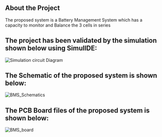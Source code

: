 ## About the Project
The proposed system is a Battery Management System which has a capacity to monitor and Balance the 3 cells in series

## The project has been validated by the simulation shown below using SimulIDE:
![Simulation circuit Diagram](https://user-images.githubusercontent.com/98948359/156923998-1e2f4da9-f85c-45a4-87f9-84602a597830.png)

## The Schematic of the proposed system is shown below: 
![BMS_Schematics](https://user-images.githubusercontent.com/98948359/156881342-1f6e0167-4342-4d5f-876d-5fae2a6d44ec.png)

## The PCB Board files of the proposed system is shown below:
![BMS_board](https://user-images.githubusercontent.com/98948359/156881512-d89736a5-5878-4490-8331-da88247d776e.png)

